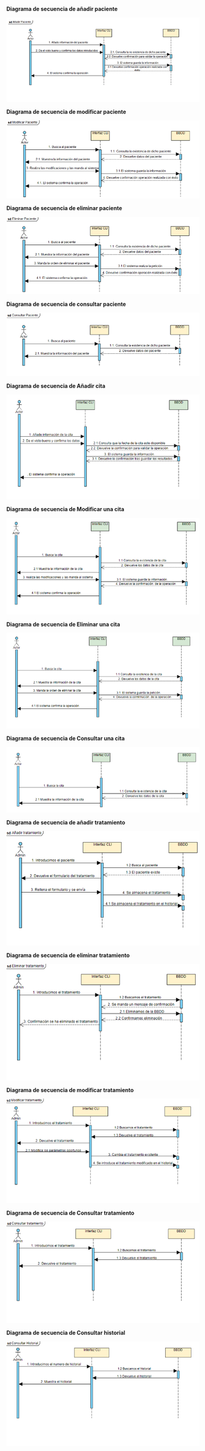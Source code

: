 **Diagrama de secuencia de añadir paciente**

![Añadir paciente](imagenes/CU1_DDS.PNG)

**Diagrama de secuencia de modificar paciente**

![Modificar paciente](imagenes/CU2_DDS.PNG)

**Diagrama de secuencia de eliminar paciente**

![Eliminar paciente](imagenes/CU3_DDS.PNG)

**Diagrama de secuencia de consultar paciente**

![Consultar paciente](imagenes/CU4_DDS.PNG)

**Diagrama de secuencia de Añadir cita**

![Añadir cita](imagenes/Cu5_DDS.PNG)

**Diagrama de secuencia de Modificar una cita**

![Modificar una cita](imagenes/Cu6_DDS.PNG)

**Diagrama de secuencia de Eliminar una cita**

![Eliminar una cita](imagenes/Cu7_DDS.PNG)

**Diagrama de secuencia de Consultar una cita**

![Consultar una cita](imagenes/Cu8_DDS.PNG)

**Diagrama de secuencia de añadir tratamiento**

![Añadir tratamiento](imagenes/CU9_DDS.PNG)

**Diagrama de secuencia de eliminar tratamiento**

![Eliminar tratamiento](imagenes/CU10_DDS.PNG)

**Diagrama de secuencia de modificar tratamiento**

![Modificar tratamiento](imagenes/CU11_DDS.PNG)

**Diagrama de secuencia de Consultar tratamiento**

![Consultar tratamiento](imagenes/CU12_DDS.PNG)

**Diagrama de secuencia de Consultar historial**

![Consultar historial](imagenes/CU14_DDS.PNG)
